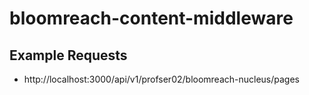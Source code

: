 # bloomreach-content-middleware



## Example Requests
- http://localhost:3000/api/v1/profser02/bloomreach-nucleus/pages